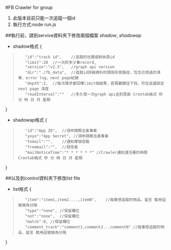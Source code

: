 #FB Crawler for group
1. 此版本目前只能一次追蹤一個id
2. 執行方式:node run.js

##執行前，請到servive資料夾下修改兩個檔案 *shadow*, *shadowap*

- shadow格式
{
>        "id":"track id",    //追蹤的社團或粉絲頁id
>        "limit":20  //一次抓多少筆record,
>        "version":"v2.5",   //graph api version
>        "dir":"./fb_data",  //追蹤id詳細資料的預設存放路徑，包含已爬過的清單、error log、next page紀錄
>        "depth":2,  //每次請求會回傳limit個結果，若需繼續往下找，可在這邊設定next page 深度
>        "readInterval":""   //多久發一次graph api去抓頁面 Crontab格式 秒 分 時 日 月 星期
}

- shadowap格式
{
>        "id":"App ID",  //須申請開法者專案
>        "yoyo":"App Secret", //須申請開法者專案
>        "tomail":"",    //通知哪個信箱
>        "frommail":"",  //發信者
>        "mailNoticeTime":"* * * * * *" //Crawler通知還活著的時間  Crontab格式 秒 分 時 日 月 星期
}

##以及到control資料夾下修改*list* file

- list格式
{
>        "item":"item1,item2....,itemN",    //每筆想追蹤的物品、留言 都用逗號做為分隔
>        "type":"none", //保留欄位
>        "not":"none",  //保留欄位
>        "match":0, //保留欄位
>        "comment_track":"comment1,comment2...commentN" //每筆想追蹤的物品、留言 都用逗號做為分隔
}
